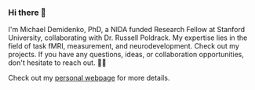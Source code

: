 ### Hi there 👋

I'm Michael Demidenko, PhD, a NIDA funded Research Fellow at Stanford University, collaborating with Dr. Russell Poldrack. My expertise lies in the field of task fMRI, measurement, and neurodevelopment. 
Check out my projects. If you have any questions, ideas, or collaboration opportunities, don't hesitate to reach out. 🧠✨

Check out my [personal webpage](https://www.michaeldemidenko.com) for more details.


<!--
**demidenm/demidenm** is a ✨ _special_ ✨ repository because its `README.md` (this file) appears on your GitHub profile.

Here are some ideas to get you started:

- 🔭 I’m currently working on ...
- 🌱 I’m currently learning ...
- 👯 I’m looking to collaborate on ...
- 🤔 I’m looking for help with ...
- 💬 Ask me about ...
- 📫 How to reach me: ...
- 😄 Pronouns: ...
- ⚡ Fun fact: ...
-->
